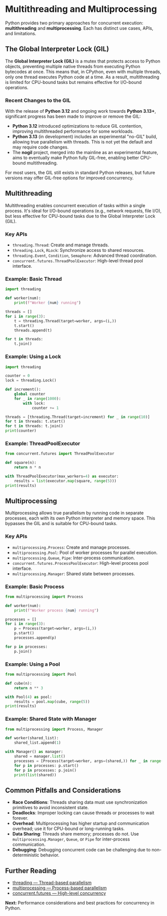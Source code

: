 # Multithreading and Multiprocessing

Python provides two primary approaches for concurrent execution: **multithreading** and **multiprocessing**. Each has distinct use cases, APIs, and limitations.

## The Global Interpreter Lock (GIL)

The **Global Interpreter Lock (GIL)** is a mutex that protects access to Python objects, preventing multiple native threads from executing Python bytecodes at once. This means that, in CPython, even with multiple threads, only one thread executes Python code at a time. As a result, multithreading is limited for CPU-bound tasks but remains effective for I/O-bound operations.

### Recent Changes to the GIL

With the release of **Python 3.12** and ongoing work towards **Python 3.13+**, significant progress has been made to improve or remove the GIL:

- **Python 3.12** introduced optimizations to reduce GIL contention, improving multithreaded performance for some workloads.
- **Python 3.13** (in development) includes an experimental "no-GIL" build, allowing true parallelism with threads. This is not yet the default and may require code changes.
- The **nogil** project, merged into the mainline as an experimental feature, aims to eventually make Python fully GIL-free, enabling better CPU-bound multithreading.

For most users, the GIL still exists in standard Python releases, but future versions may offer GIL-free options for improved concurrency.

## Multithreading

Multithreading enables concurrent execution of tasks within a single process. It's ideal for I/O-bound operations (e.g., network requests, file I/O), but less effective for CPU-bound tasks due to the Global Interpreter Lock (GIL).

### Key APIs

- `threading.Thread`: Create and manage threads.
- `threading.Lock`, `RLock`: Synchronize access to shared resources.
- `threading.Event`, `Condition`, `Semaphore`: Advanced thread coordination.
- `concurrent.futures.ThreadPoolExecutor`: High-level thread pool interface.

### Example: Basic Thread

```python
import threading

def worker(num):
    print(f"Worker {num} running")

threads = []
for i in range(3):
    t = threading.Thread(target=worker, args=(i,))
    t.start()
    threads.append(t)

for t in threads:
    t.join()
```

### Example: Using a Lock

```python
import threading

counter = 0
lock = threading.Lock()

def increment():
    global counter
    for _ in range(1000):
        with lock:
            counter += 1

threads = [threading.Thread(target=increment) for _ in range(10)]
for t in threads: t.start()
for t in threads: t.join()
print(counter)
```

### Example: ThreadPoolExecutor

```python
from concurrent.futures import ThreadPoolExecutor

def square(n):
    return n * n

with ThreadPoolExecutor(max_workers=4) as executor:
    results = list(executor.map(square, range(5)))
print(results)
```

## Multiprocessing

Multiprocessing allows true parallelism by running code in separate processes, each with its own Python interpreter and memory space. This bypasses the GIL and is suitable for CPU-bound tasks.

### Key APIs

- `multiprocessing.Process`: Create and manage processes.
- `multiprocessing.Pool`: Pool of worker processes for parallel execution.
- `multiprocessing.Queue`, `Pipe`: Inter-process communication.
- `concurrent.futures.ProcessPoolExecutor`: High-level process pool interface.
- `multiprocessing.Manager`: Shared state between processes.

### Example: Basic Process

```python
from multiprocessing import Process

def worker(num):
    print(f"Worker process {num} running")

processes = []
for i in range(3):
    p = Process(target=worker, args=(i,))
    p.start()
    processes.append(p)

for p in processes:
    p.join()
```

### Example: Using a Pool

```python
from multiprocessing import Pool

def cube(n):
    return n ** 3

with Pool(4) as pool:
    results = pool.map(cube, range(5))
print(results)
```

### Example: Shared State with Manager

```python
from multiprocessing import Process, Manager

def worker(shared_list):
    shared_list.append(1)

with Manager() as manager:
    shared = manager.list()
    processes = [Process(target=worker, args=(shared,)) for _ in range(5)]
    for p in processes: p.start()
    for p in processes: p.join()
    print(list(shared))
```

## Common Pitfalls and Considerations

- **Race Conditions**: Threads sharing data must use synchronization primitives to avoid inconsistent state.
- **Deadlocks**: Improper locking can cause threads or processes to wait forever.
- **Overhead**: Multiprocessing has higher startup and communication overhead; use it for CPU-bound or long-running tasks.
- **Data Sharing**: Threads share memory; processes do not. Use `multiprocessing.Manager`, `Queue`, or `Pipe` for inter-process communication.
- **Debugging**: Debugging concurrent code can be challenging due to non-deterministic behavior.

## Further Reading

- [threading — Thread-based parallelism](https://docs.python.org/3/library/threading.html)
- [multiprocessing — Process-based parallelism](https://docs.python.org/3/library/multiprocessing.html)
- [concurrent.futures — High-level concurrency](https://docs.python.org/3/library/concurrent.futures.html)

**Next:** Performance considerations and best practices for concurrency in Python.

